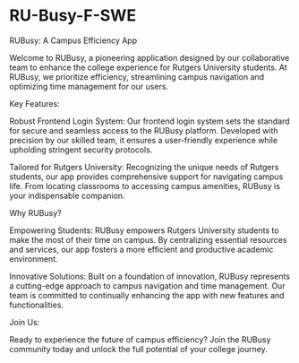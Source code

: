 # RU-Busy-F-SWE



RUBusy: A Campus Efficiency App

Welcome to RUBusy, a pioneering application designed by our collaborative team to enhance the college experience for Rutgers University students. At RUBusy, we prioritize efficiency, streamlining campus navigation and optimizing time management for our users.

Key Features:

Robust Frontend Login System: Our frontend login system sets the standard for secure and seamless access to the RUBusy platform. Developed with precision by our skilled team, it ensures a user-friendly experience while upholding stringent security protocols.

Tailored for Rutgers University: Recognizing the unique needs of Rutgers students, our app provides comprehensive support for navigating campus life. From locating classrooms to accessing campus amenities, RUBusy is your indispensable companion.

Why RUBusy?

Empowering Students: RUBusy empowers Rutgers University students to make the most of their time on campus. By centralizing essential resources and services, our app fosters a more efficient and productive academic environment.

Innovative Solutions: Built on a foundation of innovation, RUBusy represents a cutting-edge approach to campus navigation and time management. Our team is committed to continually enhancing the app with new features and functionalities.

Join Us:

Ready to experience the future of campus efficiency? Join the RUBusy community today and unlock the full potential of your college journey.
